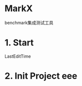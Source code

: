 <!--
 * @Author: Ning Li
 * @Date: 2022-07-13 14:09:39
 * @LastEditors: liningjnu@gmail.com
 * @LastEditTime: 2022-07-13 15:36:58
 * @Description: 
-->
# MarkX
benchmark集成测试工具

# 1. Start  
LastEditTime

# 2. Init Project   eee